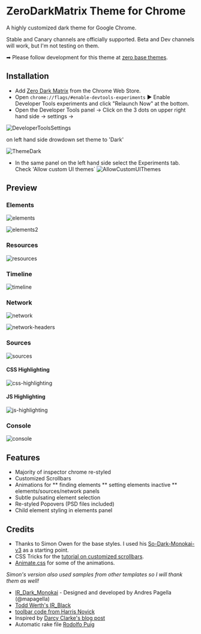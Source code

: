 # ZeroDarkMatrix Theme for Chrome
A highly customized dark theme for Google Chrome.

Stable and Canary channels are officially supported.  Beta and Dev channels will work, but I'm not testing on them.

➡ Please follow development for this theme at [zero base themes](https://github.com/mauricecruz/zero-base-themes).

## Installation

* Add [Zero Dark Matrix](https://chrome.google.com/webstore/detail/devtools-theme-zero-dark/bomhdjeadceaggdgfoefmpeafkjhegbo) from the Chrome Web Store.
* Open `chrome://flags/#enable-devtools-experiments` &#9654; Enable Developer Tools experiments and click "Relaunch Now" at the bottom.
* Open the Developer Tools panel -> Click on the 3 dots on upper right hand side -> settings -> 

![DeveloperToolsSettings]

on left hand side drowdown set theme to 'Dark' 

![ThemeDark]

* In the same panel on the left hand side select the Experiments tab. Check 'Allow custom UI themes`
![AllowCustomUIThemes]


[DeveloperToolsSettings]: https://user-images.githubusercontent.com/635449/49825404-2fb2a480-fd39-11e8-9cd3-423714b428c7.png?raw=true "Developer Tools Settings"
[ThemeDark]: https://user-images.githubusercontent.com/635449/49825339-0134c980-fd39-11e8-83aa-ef4fa03e7122.png?raw=true "Theme Dark"
[AllowCustomUIThemes]: https://user-images.githubusercontent.com/635449/49825299-e6faeb80-fd38-11e8-836d-f641a7376a04.png?raw=true "Allow Custom UI Themes"



## Preview

### Elements
![elements]

![elements2]

### Resources
![resources]

### Timeline
![timeline]

### Network
![network]

![network-headers]

### Sources
![sources]

#### CSS Highlighting
![css-highlighting]

#### JS Highlighting
![js-highlighting]

### Console
![console]


[elements]: https://github.com/mauricecruz/chrome-devtools-zerodarkmatrix-theme/blob/master/images/elements.png?raw=true "Elements"
[elements2]: https://github.com/mauricecruz/chrome-devtools-zerodarkmatrix-theme/blob/master/images/elements2.png?raw=true "Elements"
[resources]: https://github.com/mauricecruz/chrome-devtools-zerodarkmatrix-theme/blob/master/images/resources.png?raw=true "Resources"
[network]: https://github.com/mauricecruz/chrome-devtools-zerodarkmatrix-theme/blob/master/images/network.png?raw=true "Network"
[network-headers]: https://github.com/mauricecruz/chrome-devtools-zerodarkmatrix-theme/blob/master/images/network-headers.png?raw=true "Network"
[sources]: https://github.com/mauricecruz/chrome-devtools-zerodarkmatrix-theme/blob/master/images/sources.png?raw=true "Sources"
[css-highlighting]: https://github.com/mauricecruz/chrome-devtools-zerodarkmatrix-theme/blob/master/images/codekit-css-highlight.png?raw=true "CSS-Highlight"
[js-highlighting]: https://github.com/mauricecruz/chrome-devtools-zerodarkmatrix-theme/blob/master/images/codekit-js-highlight.png?raw=true "JS-Highlight"
[console]: https://github.com/mauricecruz/chrome-devtools-zerodarkmatrix-theme/blob/master/images/console.png?raw=true "Console"
[readability]: https://f.cloud.github.com/assets/1640686/904010/be9d14b4-fbb9-11e2-8de0-1e846a533d31.png "readability"
[timeline]: https://github.com/mauricecruz/chrome-devtools-zerodarkmatrix-theme/blob/master/images/timeline.png?raw=true "timeline"

## Features
* Majority of inspector chrome re-styled
* Customized Scrollbars
* Animations for
** finding elements
** setting elements inactive
** elements/sources/network panels
* Subtle pulsating element selection
* Re-styled Popovers (PSD files included)
* Child element styling in elements panel


## Credits

* Thanks to Simon Owen for the base styles.  I used his [So-Dark-Monokai-v3](https://github.com/simonowendesign/SO-Dark-Monokai-v3) as a starting point.
* CSS Tricks for the [tutorial on customized scrollbars](http://css-tricks.com/custom-scrollbars-in-webkit/).
* [Animate.css](https://github.com/daneden/animate.css) for some of the animations.

*Simon's version also used samples from other templates so I will thank them as well!*
* [IR_Dark_Monokai](http://www.andrespagella.com/customising-chrome-devtools) - Designed and developed by Andres Pagella (@mapagella)
* [Todd Werth's IR_Black](http://blog.toddwerth.com/entries/2)
* [toolbar code from Harris Novick](https://gist.github.com/4316646)
* Inspired by [Darcy Clarke's blog post](http://darcyclarke.me/design/skin-your-chrome-inspector/)
* Automatic rake file [Rodolfo Puig](https://github.com/simonowendesign/SO-Dark-Monokai-v3/pull/21)
